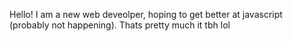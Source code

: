 Hello! I am a new web deveolper, hoping to get better at javascript (probably not happening). Thats pretty much it tbh lol
